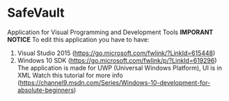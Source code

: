 # SafeVault
Application for Visual Programming and Development Tools
      **IMPORANT NOTICE**
To edit this application you have to have:
1. Visual Studio 2015 (https://go.microsoft.com/fwlink/?LinkId=615448) 
2. Windows 10 SDK (https://go.microsoft.com/fwlink/p/?LinkId=619296)
The application is made for UWP (Universal Windows Platform), UI is in XML
Watch this tutorial for more info (https://channel9.msdn.com/Series/Windows-10-development-for-absolute-beginners)
